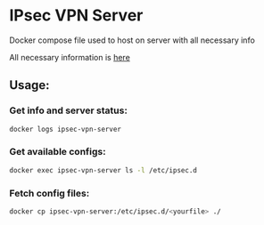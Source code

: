 # IPsec VPN Server

Docker compose file used to host on server with all necessary info

All necessary information is [here](https://github.com/hwdsl2/docker-ipsec-vpn-server)

## Usage:

### Get info and server status:
```sh
docker logs ipsec-vpn-server
```

### Get available configs:
```sh
docker exec ipsec-vpn-server ls -l /etc/ipsec.d
```

### Fetch config files:
```sh
docker cp ipsec-vpn-server:/etc/ipsec.d/<yourfile> ./
```
